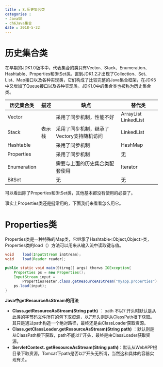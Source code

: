 ```yaml
---
title : 8.历史集合类
categories : 
- JavaSE
- ch6Java集合
date : 2018-5-22
---
```


# 历史集合类

在早期的JDK1.0版本中，代表集合的类只有Vector、Stack、Enumeration、Hashtable、Properties和BitSet类。直到JDK1.2才出现了Collection、Set、List、Map接口以及各种实现类，它们构成了比较完整的Java集合框架，在JDK5中又增加了Queue接口以及各种实现类。JDK1.0中的集合类也被称为历史集合类。

| 历史集合类  | 描述   | 缺点                                      | 替代类               |
| ----------- | ------ | ----------------------------------------- | -------------------- |
| Vector      |        | 采用了同步机制，性能不好                  | ArrayList LinkedList |
| Stack       | 表示栈 | 采用了同步机制，继承了Vectory支持随机访问 | LinkedList           |
| Hashtable   |        | 采用了同步机制                            | HashMap              |
| Properties  |        | 采用了同步机制                            | 无                   |
| Enumeration |        | 需要与上面的历史集合类配套使用            | Iterator             |
| BitSet      |        | 无                                        | 无                   |

可以看出除了Properties和BitSet类，其他基本都没有使用的必要了。

事实上Properties类还是挺常用的，下面我们来看看怎么用它。

# Properties类

Properties类是一种特殊的Map类，它继承了Hashtable<Object,Object>类，Properties类的load（）方法可以用来从输入流中读取键与值。

```java
void	load(InputStream inStream);
void	load(Reader reader);
```



```java
public static void main(Stirng[] args) thorws IOException{
    Properties ps = new Properties();
    InputStream input =
        PropertiesTester.class.getResourceAsStream("myapp.properties");
    ps.load(input);
}
```

**Java中getResourceAsStream的用法**

- **Class.getResourceAsStream(String path)** ： path 不以’/'开头时默认是从此类的字节码文件所在的包下取资源，以’/'开头则是从ClassPath根下获取。其只是通过path构造一个绝对路径，最终还是由ClassLoader获取资源。 
- **Class.getClassLoader.getResourceAsStream(String path)** ：默认则是从ClassPath根下获取，path不能以’/'开头，最终是由ClassLoader获取资源。 
- **ServletContext. getResourceAsStream(String path)**：默认从WebAPP根目录下取资源，Tomcat下path是否以’/'开头无所谓，当然这和具体的容器实现有关。 


